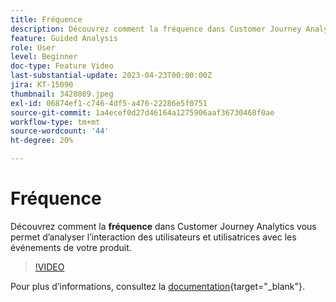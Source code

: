 ```yaml
---
title: Fréquence
description: Découvrez comment la fréquence dans Customer Journey Analytics vous permet d’analyser l’interaction des utilisateurs et utilisatrices avec les événements de votre produit.
feature: Guided Analysis
role: User
level: Beginner
doc-type: Feature Video
last-substantial-update: 2023-04-23T00:00:00Z
jira: KT-15090
thumbnail: 3428089.jpeg
exl-id: 06874ef1-c746-4df5-a476-22286e5f0751
source-git-commit: 1a4ecef0d27d46164a1275906aaf36730468f0ae
workflow-type: tm+mt
source-wordcount: '44'
ht-degree: 20%

---
```


# Fréquence

Découvrez comment la **fréquence** dans Customer Journey Analytics vous permet d’analyser l’interaction des utilisateurs et utilisatrices avec les événements de votre produit.

>[!VIDEO](https://video.tv.adobe.com/v/3428089/?learn=on)

Pour plus dʼinformations, consultez la [documentation](https://experienceleague.adobe.com/fr/docs/analytics-platform/using/guided-analysis/trends/frequency){target="_blank"}.

